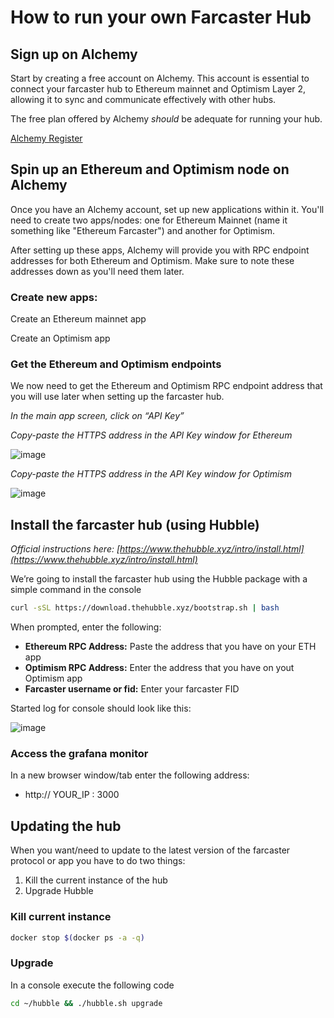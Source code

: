 # How to run your own Farcaster Hub

## Sign up on Alchemy

Start by creating a free account on Alchemy. This account is essential to connect your farcaster hub to Ethereum mainnet and Optimism Layer 2, allowing it to sync and communicate effectively with other hubs. 

The free plan offered by Alchemy *should* be adequate for running your hub.

[Alchemy Register](https://alchemy.com/?r=baa923610b5f9fe0)

## Spin up an Ethereum and Optimism node on Alchemy

Once you have an Alchemy account, set up new applications within it. You'll need to create two apps/nodes: one for Ethereum Mainnet (name it something like "Ethereum Farcaster") and another for Optimism.

After setting up these apps, Alchemy will provide you with RPC endpoint addresses for both Ethereum and Optimism. Make sure to note these addresses down as you'll need them later.

### Create new apps:

Create an Ethereum mainnet app

Create an Optimism app


### Get the Ethereum and Optimism endpoints

We now need to get the Ethereum and Optimism RPC endpoint address that you will use later when setting up the farcaster hub.

*In the main app screen, click on “API Key”*

*Copy-paste the HTTPS address in the API Key window for Ethereum*

![image](https://github.com/nokogirisrv/farcaster_hub_guide/assets/125523696/70a2b0ed-ce55-42e3-81a3-12a179f37beb)


*Copy-paste the HTTPS address in the API Key window for Optimism*

![image](https://github.com/nokogirisrv/farcaster_hub_guide/assets/125523696/da4c0ad4-bfe2-4af0-bba2-4d40f1dd5459)


## Install the farcaster hub (using Hubble)

*Official instructions here: [https://www.thehubble.xyz/intro/install.html](https://www.thehubble.xyz/intro/install.html)*

We’re going to install the farcaster hub using the Hubble package with a simple command in the console

```bash
curl -sSL https://download.thehubble.xyz/bootstrap.sh | bash
```

When prompted, enter the following:

- **Ethereum RPC Address:** Paste the address that you have on your ETH app
- **Optimism RPC Address:** Enter the address that you have on yout Optimism app
- **Farcaster username or fid:** Enter your farcaster FID

Started log for console should look like this:

![image](https://github.com/nokogirisrv/farcaster_hub_guide/assets/125523696/4048c3d0-9272-4b1c-99af-97b4abae680d)


### Access the grafana monitor

In a new browser window/tab enter the following address:

- http:// YOUR_IP : 3000

## Updating the hub

When you want/need to update to the latest version of the farcaster protocol or app you have to do two things:

1. Kill the current instance of the hub
2. Upgrade Hubble

### Kill current instance

```bash
docker stop $(docker ps -a -q)
```

### Upgrade
In a console execute the following code

```bash
cd ~/hubble && ./hubble.sh upgrade
```
